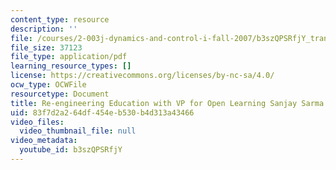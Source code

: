 ```yaml
---
content_type: resource
description: ''
file: /courses/2-003j-dynamics-and-control-i-fall-2007/b3szQPSRfjY_transcript.pdf
file_size: 37123
file_type: application/pdf
learning_resource_types: []
license: https://creativecommons.org/licenses/by-nc-sa/4.0/
ocw_type: OCWFile
resourcetype: Document
title: Re-engineering Education with VP for Open Learning Sanjay Sarma transcript
uid: 83f7d2a2-64df-454e-b530-b4d313a43466
video_files:
  video_thumbnail_file: null
video_metadata:
  youtube_id: b3szQPSRfjY
---
```

